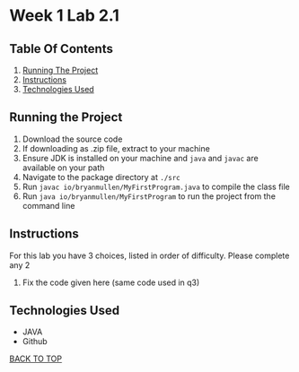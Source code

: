 # Week 1 Lab 2.1

## Table Of Contents

1. [Running The Project](#running-the-project)
2. [Instructions](#instructions)
3. [Technologies Used](#technologies-used)

## Running the Project
1. Download the source code
2. If downloading as .zip file, extract to your machine
3. Ensure JDK is installed on your machine and `java` and `javac` are available on your path
4. Navigate to the package directory at `./src`
5. Run `javac io/bryanmullen/MyFirstProgram.java` to compile the class file
6. Run `java io/bryanmullen/MyFirstProgram` to run the project from the command line

## Instructions

For this lab you have 3 choices, listed in order of difficulty. Please complete
any 2

1. Fix the code given here (same code used in q3)

## Technologies Used
- JAVA
- Github

[BACK TO TOP](#week-1-lab-2.1)
